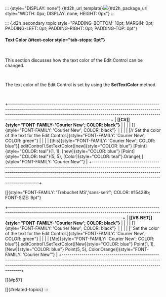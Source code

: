 ::: {style="DISPLAY: none"}
[](ms-xhelp:///?Id=d2h_url_template){#d2h_url_template}![](!package_url!){#d2h_package_url style="WIDTH: 0px; DISPLAY: none; HEIGHT: 0px"}
:::

::: {.d2h_secondary_topic style="PADDING-BOTTOM: 10pt; MARGIN: 0pt; PADDING-LEFT: 0pt; PADDING-RIGHT: 0pt; PADDING-TOP: 0pt"}
#### Text Color {#text-color style="tab-stops: 0pt"}

 

This section discusses how the text color of the Edit Control can be changed.

 

The text color of the Edit Control is set by using the **SetTextColor** method.

 

+---------------------------------------------------------------------------------------------------------------------------------------------------------------------------------------------------------------------------------------------------------------------------------------------+
| **[\[C#\]]{style="FONT-FAMILY: 'Courier New'; COLOR: black"}**                                                                                                                                                                                                                              |
|                                                                                                                                                                                                                                                                                             |
| []{style="FONT-FAMILY: 'Courier New'; COLOR: black"}                                                                                                                                                                                                                                        |
|                                                                                                                                                                                                                                                                                             |
| [// Set the color of the text for the Edit Control.]{style="FONT-FAMILY: 'Courier New'; COLOR: green"}                                                                                                                                                                                      |
|                                                                                                                                                                                                                                                                                             |
| [this]{style="FONT-FAMILY: 'Courier New'; COLOR: blue"}[.editControl1.SetTextColor([new]{style="COLOR: blue"} [Point]{style="COLOR: teal"}(1, 1), [new]{style="COLOR: blue"} [Point]{style="COLOR: teal"}(5, 5), [Color]{style="COLOR: teal"}.Orange);]{style="FONT-FAMILY: 'Courier New'"} |
+---------------------------------------------------------------------------------------------------------------------------------------------------------------------------------------------------------------------------------------------------------------------------------------------+

[]{style="FONT-FAMILY: 'Trebuchet MS','sans-serif'; COLOR: #15428b; FONT-SIZE: 9pt"} 

+---------------------------------------------------------------------------------------------------------------------------------------------------------------------------------------------------------------------+
| **[\[VB.NET\]]{style="FONT-FAMILY: 'Courier New'; COLOR: black"}**                                                                                                                                                  |
|                                                                                                                                                                                                                     |
| []{style="FONT-FAMILY: 'Courier New'; COLOR: black"}                                                                                                                                                                |
|                                                                                                                                                                                                                     |
| [\' Set the color of the text for the Edit Control.]{style="FONT-FAMILY: 'Courier New'; COLOR: green"}                                                                                                              |
|                                                                                                                                                                                                                     |
| [Me]{style="FONT-FAMILY: 'Courier New'; COLOR: blue"}[.editControl1.SetTextColor([New]{style="COLOR: blue"} Point(1, 1), [New]{style="COLOR: blue"} Point(5, 5), Color.Orange)]{style="FONT-FAMILY: 'Courier New'"} |
+---------------------------------------------------------------------------------------------------------------------------------------------------------------------------------------------------------------------+

[]{#p57} 

[]{#related-topics}
:::
